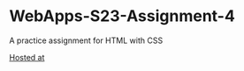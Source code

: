 # WebApps-S23-Assignment-4
A practice assignment for HTML with CSS

[Hosted at][def]

[def]: https://github.com/44-563-Web-Apps-S23/44563-webapps-s23-assignment4-DivyaGorantl.git